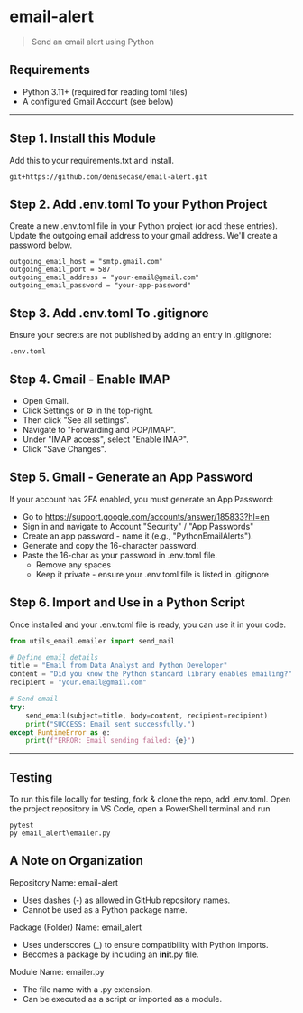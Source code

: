 # email-alert

> Send an email alert using Python

## Requirements

- Python 3.11+ (required for reading toml files)
- A configured Gmail Account (see below)
---

## Step 1. Install this Module

Add this to your requirements.txt and install. 

```
git+https://github.com/denisecase/email-alert.git
```

## Step 2. Add .env.toml To your Python Project

Create a new .env.toml file in your Python project (or add these entries).
Update the outgoing email address to your gmail address.
We'll create a password below.  

```
outgoing_email_host = "smtp.gmail.com"
outgoing_email_port = 587
outgoing_email_address = "your-email@gmail.com"
outgoing_email_password = "your-app-password"
```

## Step 3. Add .env.toml To .gitignore

Ensure your secrets are not published by adding an entry in .gitignore:

```
.env.toml
```

## Step 4. Gmail - Enable IMAP

 - Open Gmail.
 - Click Settings or ⚙️ in the top-right.
 - Then click "See all settings".
 - Navigate to "Forwarding and POP/IMAP".
 - Under "IMAP access", select "Enable IMAP".
-  Click "Save Changes".

## Step 5. Gmail - Generate an App Password

If your account has 2FA enabled, you must generate an App Password:
- Go to <https://support.google.com/accounts/answer/185833?hl=en> 
- Sign in and navigate to Account "Security" / "App Passwords"
- Create an app password - name it (e.g., "PythonEmailAlerts"). 
- Generate and copy the 16-character password.
- Paste the 16-char as your password in .env.toml file. 
  - Remove any spaces
  - Keep it private - ensure your .env.toml file is listed in .gitignore

## Step 6. Import and Use in a Python Script

Once installed and your .env.toml file is ready, you can use it in your code. 

```python
from utils_email.emailer import send_mail

# Define email details
title = "Email from Data Analyst and Python Developer"
content = "Did you know the Python standard library enables emailing?"
recipient = "your.email@gmail.com"

# Send email
try:
    send_email(subject=title, body=content, recipient=recipient)
    print("SUCCESS: Email sent successfully.")
except RuntimeError as e:
    print(f"ERROR: Email sending failed: {e}")
```
---

## Testing

To run this file locally for testing, fork & clone the repo, add .env.toml. 
Open the project repository in VS Code, open a PowerShell terminal and run 

```
pytest
py email_alert\emailer.py
```

## A Note on Organization

Repository Name: email-alert
  - Uses dashes (-) as allowed in GitHub repository names.
  - Cannot be used as a Python package name.

Package (Folder) Name: email_alert
  - Uses underscores (_) to ensure compatibility with Python imports.
  - Becomes a package by including an __init__.py file.

Module Name: emailer.py
  - The file name with a .py extension.
  - Can be executed as a script or imported as a module.
